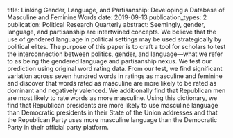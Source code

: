 
title: Linking Gender, Language, and Partisanship: Developing a Database of Masculine and Feminine Words
date: 2019-09-13
publication_types: 2
publication: Political Research Quarterly
abstract: Seemingly, gender, language, and partisanship are intertwined concepts. We believe that the use of gendered language in political settings may be used strategically by political elites. The purpose of this paper is to craft a tool for scholars to test the interconnection between politics, gender, and language—what we refer to as being the gendered language and partisanship nexus. We test our prediction using original word rating data. From our test, we find significant variation across seven hundred words in ratings as masculine and feminine and discover that words rated as masculine are more likely to be rated as dominant and negatively valenced. We additionally find that Republican men are most likely to rate words as more masculine. Using this dictionary, we find that Republican presidents are more likely to use masculine language than Democratic presidents in their State of the Union addresses and that the Republican Party uses more masculine language than the Democratic Party in their official party platform.
